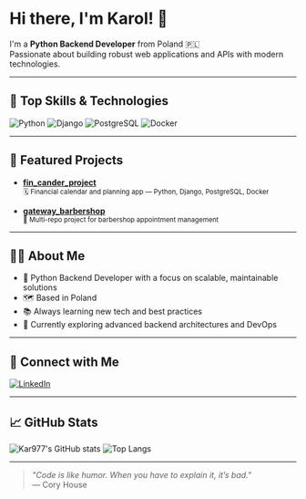 # Hi there, I'm Karol! 👋

I'm a **Python Backend Developer** from Poland 🇵🇱  
Passionate about building robust web applications and APIs with modern technologies.

---

## 🚀 Top Skills & Technologies

![Python](https://img.shields.io/badge/-Python-3776AB?style=flat-square&logo=python&logoColor=white)
![Django](https://img.shields.io/badge/-Django-092E20?style=flat-square&logo=django&logoColor=white)
![PostgreSQL](https://img.shields.io/badge/-PostgreSQL-4169E1?style=flat-square&logo=postgresql&logoColor=white)
![Docker](https://img.shields.io/badge/-Docker-2496ED?style=flat-square&logo=docker&logoColor=white)
<!-- Add more badges as needed -->

---

## 🌟 Featured Projects

- [**fin_cander_project**](https://github.com/Kar977/fin_cander_project)  
  <sub>🗓️ Financial calendar and planning app — Python, Django, PostgreSQL, Docker</sub>

- [**gateway_barbershop**](https://github.com/Kar977/gateway_barbershop)  
  <sub>💈 Multi-repo project for barbershop appointment management</sub>

---

## 👨‍💻 About Me

- 💼 Python Backend Developer with a focus on scalable, maintainable solutions
- 🗺️ Based in Poland
- 📚 Always learning new tech and best practices
- 🌱 Currently exploring advanced backend architectures and DevOps

---

## 🔗 Connect with Me

[![LinkedIn](https://img.shields.io/badge/-LinkedIn-0077B5?style=flat-square&logo=linkedin&logoColor=white)](https://www.linkedin.com/in/karolmatuszak/)

---

## 📈 GitHub Stats

![Kar977's GitHub stats](https://github-readme-stats.vercel.app/api?username=Kar977&show_icons=true&theme=github_dark)
![Top Langs](https://github-readme-stats.vercel.app/api/top-langs/?username=Kar977&layout=compact&theme=github_dark)

---

<!-- You can add more sections, e.g., blog posts, achievements, certifications, hobbies, etc. -->

> _"Code is like humor. When you have to explain it, it’s bad."_  
> — Cory House
